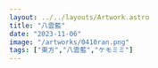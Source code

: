 ```yaml
---
layout: ../../layouts/Artwork.astro
title: "八雲藍"
date: "2023-11-06"
image: "/artworks/0410ran.png"
tags: ["東方","八雲藍","ケモミミ"]
---
```


